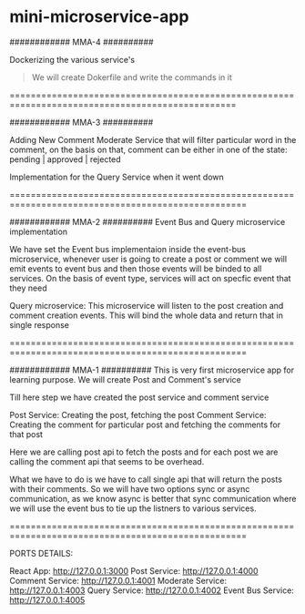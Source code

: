 # mini-microservice-app

############ MMA-4 ##########

Dockerizing the various service's

> We will create Dokerfile and write the commands in it

=================================================================================================

############ MMA-3 ##########

Adding New Comment Moderate Service that will filter particular word in the comment, on the basis on that, comment can be either in one of the state: pending | approved | rejected

Implementation for the Query Service when it went down

===================================================================================================

############ MMA-2 ##########
Event Bus and Query microservice implementation

We have set the Event bus implementaion inside the event-bus microservice, whenever user is going to create a post or comment we will emit events to event bus and then those events will be binded to all services. On the basis of event type, services will act on specfic event that they need 

Query microservice: This microservice will listen to the post creation and comment creation events. This will bind the whole data and return that in single response

===================================================================================================

############ MMA-1 ##########
This is very first microservice app for learning purpose. We will create Post and Comment's service

Till here step we have created the post service and comment service

Post Service: Creating the post, fetching the post
Comment Service: Creating the comment for particular post and fetching the comments for that post

Here we are calling post api to fetch the posts and for each post we are calling the comment api that seems to be overhead. 

What we have to do is we have to call single api that will return the posts with their comments.
So we will have two options sync or async communication, as we know async is better that sync communication where we will use the event bus to tie up the listners to various services.

===================================================================================================

PORTS DETAILS: 

React App: http://127.0.0.1:3000
Post Service: http://127.0.0.1:4000
Comment Service: http://127.0.0.1:4001
Moderate Service: http://127.0.0.1:4003
Query Service: http://127.0.0.1:4002
Event Bus Service: http://127.0.0.1:4005